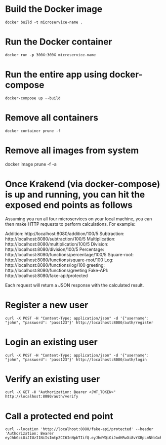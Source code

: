 # Build the Docker image
```
docker build -t microservice-name .
```

# Run the Docker container
```
docker run -p 300X:300X microservice-name
```

# Run the entire app using docker-compose
```
docker-compose up --build
```

# Remove all containers
```
docker container prune -f
```

# Remove all images from system
docker image prune -f -a

# Once Krakend (via docker-compose) is up and running, you can hit the exposed end points as follows
Assuming you run all four microservices on your local machine, you can then make HTTP requests to perform calculations. For example:

Addition:       http://localhost:8080/addition/100/5
Subtraction:    http://localhost:8080/subtraction/100/5
Multiplication: http://localhost:8080/multiplication/100/5
Division:       http://localhost:8080/division/100/5
Percentage:     http://localhost:8080/functions/percentage/100/5
Square-root:    http://localhost:8080/functions/square-root/100
Log:            http://localhost:8080/functions/log/100
greeting:       http://localhost:8080/functions/greeting
Fake-API:       http://localhost:8080/fake-api/protected

Each request will return a JSON response with the calculated result.

# Register a new user
```
curl -X POST -H "Content-Type: application/json" -d '{"username": "john", "password": "pass123"}' http://localhost:8080/auth/register
```

# Login an existing user
```
curl -X POST -H "Content-Type: application/json" -d '{"username": "john", "password": "pass123"}' http://localhost:8080/auth/login
```

# Verify an existing user
```
curl -X GET -H "Authorization: Bearer <JWT_TOKEN>" http://localhost:8080/auth/verify
```

# Call a protected end point
```
curl --location 'http://localhost:8080/fake-api/protected' --header 'Authorization: Bearer eyJhbGciOiJIUzI1NiIsImtpZCI6InNpbTIifQ.eyJhdWQiOiJodHRwOi8vYXBpLmNhbGxhaGFuLW1hcmtldHBsYWNlLmNvbSIsImV4cCI6MTczNTY4OTYwMCwiaXNzIjoiaHR0cHM6Ly9rcmFrZW5kLmlvIiwianRpIjoiM2U5OWIyNWUtNWUwMi00ZTUyLWJlMzMtY2M4ZDdmZjkwZWY3Iiwicm9sZXMiOlsidXNlciJdLCJzdWIiOiJqb2huIn0.gflGpRJeYZbJ3m3SbhdrkCeeI60oP0XbtCgChQNe95Q'
```